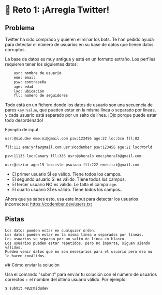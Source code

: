# 💪 Reto 1: ¡Arregla Twitter! 

## Problema

Twitter ha sido comprado y quieren eliminar los bots. Te han pedido ayuda para detectar el número de usuarios en su base de datos que tienen datos corruptos.

La base de datos es muy antigua y está en un formato extraño. Los perfiles requieren tener los siguientes datos:

```txt
    usr: nombre de usuario
    eme: email
    psw: contraseña
    age: edad
    loc: ubicación
    fll: número de seguidores
```

Todo está en un fichero donde los datos de usuario son una secuencia de pares `key:value`, que pueden estar en la misma línea o separado por líneas, y cada usuario está separado por un salto de línea. ¡Ojo porque puede estar todo desordenado!

Ejemplo de input:

```txt
usr:@midudev eme:mi@gmail.com psw:123456 age:22 loc:bcn fll:82

fll:111 eme:yrfa@gmail.com usr:@codember psw:123456 age:21 loc:World

psw:11133 loc:Canary fll:333 usr:@pheralb eme:pheralb@gmail.com

usr:@itziar age:19 loc:isle psw:aaa fll:222 eme:itzi@gmail.com

```

- El primer usuario SÍ es válido. Tiene todos los campos.
- El segundo usuario SÍ es válido. Tiene todos los campos.
- El tercer usuario NO es válido. Le falta el campo `age`.
- El cuarto usuario SÍ es válido. Tiene todos los campos..

Ahora que ya sabes esto, usa este input para detectar los usuarios incorrectos: https://codember.dev/users.txt

## Pistas

    Los datos pueden estar en cualquier orden.
    Los datos pueden estar en la misma línea o separados por líneas.
    Los usuarios se separan por un salto de línea en blanco.
    Los usuarios pueden estar repetidos, pero no importa, siguen siendo válidos.
    Pueden venir datos que no son necesarios para el usuario pero eso no lo hacen inválidos.

## Cómo enviar la solución

Usa el comando "submit" para enviar tu solución con el número de usuarios correctos + el nombre del último usuario válido. Por ejemplo:

```
$ submit 482@midudev
```
